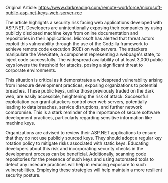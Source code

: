 Original Article: https://www.darkreading.com/remote-workforce/microsoft-public-asp-net-keys-web-server-rce

The article highlights a security risk facing web applications developed with ASP.NET. Developers are unintentionally exposing their companies by using publicly disclosed machine keys from online documentation and repositories in their applications. Microsoft has alerted that threat actors exploit this vulnerability through the use of the Godzilla framework to achieve remote code execution (RCE) on web servers. The attackers manipulate the ViewState, a component representing a webpage's state, to inject code successfully. The widespread availability of at least 3,000 public keys lowers the threshold for attacks, posing a significant threat to corporate environments.

This situation is critical as it demonstrates a widespread vulnerability arising from insecure development practices, exposing organizations to potential breaches. These public keys, unlike those previously traded on the dark web, are easily accessible, heightening the risk of attack. Successful exploitation can grant attackers control over web servers, potentially leading to data breaches, service disruptions, and further network compromise. This is a stark reminder of the importance of secure software development practices, particularly regarding sensitive information like machine keys.

Organizations are advised to review their ASP.NET applications to ensure that they do not use publicly sourced keys. They should adopt a regular key rotation policy to mitigate risks associated with static keys. Educating developers about this risk and incorporating security checks in the development process can be beneficial. Additionally, scanning code repositories for the presence of such keys and using automated tools to detect any insecure practices will help in reducing exposure to such vulnerabilities. Employing these strategies will help maintain a more resilient security posture.